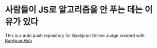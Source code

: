 # 사람들이 JS로 알고리즘을 안 푸는 데는 이유가 있다
This is a auto push repository for Baekjoon Online Judge created with [BaekjoonHub](https://github.com/BaekjoonHub/BaekjoonHub).

